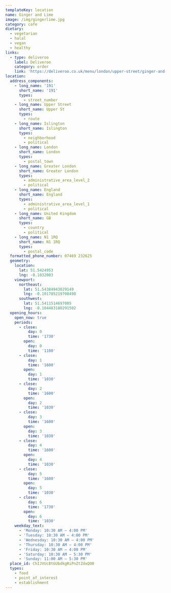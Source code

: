 ```yaml
---
templateKey: location
name: Ginger and Lime
image: /img/gingerlime.jpg
category: cafe
dietary:
  - vegetarian
  - halal
  - vegan
  - healthy
links:
  - type: deliveroo
    label: Deliveroo
    category: order
    link: 'https://deliveroo.co.uk/menu/london/upper-street/ginger-and-lime-juice-bar'
location:
  address_components:
    - long_name: '191'
      short_name: '191'
      types:
        - street_number
    - long_name: Upper Street
      short_name: Upper St
      types:
        - route
    - long_name: Islington
      short_name: Islington
      types:
        - neighborhood
        - political
    - long_name: London
      short_name: London
      types:
        - postal_town
    - long_name: Greater London
      short_name: Greater London
      types:
        - administrative_area_level_2
        - political
    - long_name: England
      short_name: England
      types:
        - administrative_area_level_1
        - political
    - long_name: United Kingdom
      short_name: GB
      types:
        - country
        - political
    - long_name: N1 1RQ
      short_name: N1 1RQ
      types:
        - postal_code
  formatted_phone_number: 07469 232625
  geometry:
    location:
      lat: 51.5424953
      lng: -0.1032003
    viewport:
      northeast:
        lat: 51.54384943029149
        lng: -0.101785219708498
      southwest:
        lat: 51.5411514697085
        lng: -0.104483180291502
  opening_hours:
    open_now: true
    periods:
      - close:
          day: 0
          time: '1730'
        open:
          day: 0
          time: '1100'
      - close:
          day: 1
          time: '1600'
        open:
          day: 1
          time: '1030'
      - close:
          day: 2
          time: '1600'
        open:
          day: 2
          time: '1030'
      - close:
          day: 3
          time: '1600'
        open:
          day: 3
          time: '1030'
      - close:
          day: 4
          time: '1600'
        open:
          day: 4
          time: '1030'
      - close:
          day: 5
          time: '1600'
        open:
          day: 5
          time: '1030'
      - close:
          day: 6
          time: '1730'
        open:
          day: 6
          time: '1030'
    weekday_text:
      - 'Monday: 10:30 AM – 4:00 PM'
      - 'Tuesday: 10:30 AM – 4:00 PM'
      - 'Wednesday: 10:30 AM – 4:00 PM'
      - 'Thursday: 10:30 AM – 4:00 PM'
      - 'Friday: 10:30 AM – 4:00 PM'
      - 'Saturday: 10:30 AM – 5:30 PM'
      - 'Sunday: 11:00 AM – 5:30 PM'
  place_id: ChIJVUc8tGUbdkgRiPnZtZdxQO0
  types:
    - food
    - point_of_interest
    - establishment
---
```

